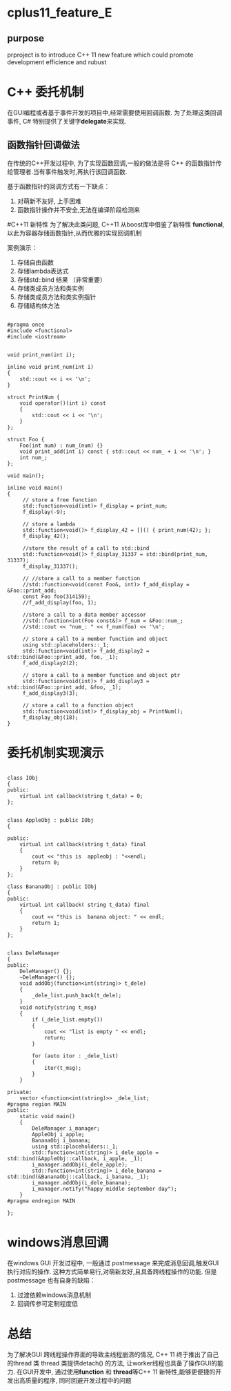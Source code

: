 # cplus11_feature_E

## purpose 
prproject  is to introduce C++ 11 new feature which could promote development efficience and rubust 

# C++ 委托机制
在GUI编程或者基于事件开发的项目中,经常需要使用回调函数. 为了处理这类回调事件, C# 特别提供了关键字**delegate**来实现. 
## 函数指针回调做法
在传统的C++开发过程中, 为了实现函数回调,一般的做法是将 C++ 的函数指针传给管理者.当有事件触发时,再执行该回调函数. 

基于函数指针的回调方式有一下缺点：
1. 对萌新不友好, 上手困难
2. 函数指针操作并不安全,无法在编译阶段检测来


#C++11 新特性
为了解决此类问题, C++11 从boost库中借鉴了新特性  **functional**, 以此为容器存储函数指针,从而优雅的实现回调机制

案例演示：
1. 存储自由函数
2. 存储lambda表达式
3. 存储std::bind 结果 （非常重要）
4. 存储类成员方法和类实例
5. 存储类成员方法和类实例指针
6. 存储结构体方法


```

#pragma once
#include <functional>
#include <iostream>


void print_num(int i);

inline void print_num(int i)
{
	std::cout << i << '\n';
}

struct PrintNum {
	void operator()(int i) const
	{
		std::cout << i << '\n';
	}
};

struct Foo {
	Foo(int num) : num_(num) {}
	void print_add(int i) const { std::cout << num_ + i << '\n'; }
	int num_;
};

void main();

inline void main()
{
	 // store a free function
	 std::function<void(int)> f_display = print_num;
	 f_display(-9);

	 // store a lambda
	 std::function<void()> f_display_42 = []() { print_num(42); };
	 f_display_42();

	 //store the result of a call to std::bind
	 std::function<void()> f_display_31337 = std::bind(print_num, 31337);
	 f_display_31337();

	 // //store a call to a member function
	 //std::function<void(const Foo&, int)> f_add_display = &Foo::print_add;
	 const Foo foo(314159);
	 //f_add_display(foo, 1);

	 //store a call to a data member accessor
	 //std::function<int(Foo const&)> f_num = &Foo::num_;
	 //std::cout << "num_: " << f_num(foo) << '\n';

	 // store a call to a member function and object
	 using std::placeholders::_1;
	 std::function<void(int)> f_add_display2 = std::bind(&Foo::print_add, foo, _1);
	 f_add_display2(2);

	 // store a call to a member function and object ptr
	 std::function<void(int)> f_add_display3 = std::bind(&Foo::print_add, &foo, _1);
	 f_add_display3(3);

	 // store a call to a function object
	 std::function<void(int)> f_display_obj = PrintNum();
	 f_display_obj(18);
}

```


# 委托机制实现演示


```

class IObj
{
public:
	virtual int callback(string t_data) = 0;
};


class AppleObj : public IObj
{

public:
	virtual int callback(string t_data) final
	{
		cout << "this is  appleobj : "<<endl;
		return 0;
	}
};

class BananaObj : public IObj
{
public:
	virtual int callback( string t_data) final
	{	
		cout << "this is  banana object: " << endl;
		return 1;	
	}
};


class DeleManager
{
public:
	DeleManager() {};
	~DeleManager() {};
	void addObj(function<int(string)> t_dele)
	{
		_dele_list.push_back(t_dele);
	}
	void notify(string t_msg)
	{
		if (_dele_list.empty())
		{
			cout << "list is empty " << endl;
			return;
		}

		for (auto itor : _dele_list)
		{
			itor(t_msg);
		}
	}

private:
	vector <function<int(string)>> _dele_list;
#pragma region MAIN
public:
	static void main()
	{
		DeleManager i_manager;
		AppleObj i_apple;
		BananaObj i_banana;
		using std::placeholders::_1;
		std::function<int(string)> i_dele_apple = std::bind(&AppleObj::callback, i_apple, _1);
		i_manager.addObj(i_dele_apple);
		std::function<int(string)> i_dele_banana = std::bind(&BananaObj::callback, i_banana, _1);
		i_manager.addObj(i_dele_banana);
		i_manager.notify("happy middle september day");
	}
#pragma endregion MAIN

};

```

# windows消息回调
在windows GUI 开发过程中, 一般通过 postmessage 来完成消息回调,触发GUI执行对应的操作. 这种方式简单易行,对萌新友好,且具备跨线程操作的功能. 但是postmessage 也有自身的缺陷：
1. 过渡依赖windows消息机制
2. 回调传参可定制程度低

# 总结
为了解决GUI 跨线程操作界面的导致主线程崩溃的情况, C++ 11 终于推出了自己的thread 类
thread 类提供detach() 的方法, 让worker线程也具备了操作GUI的能力. 
在GUI开发中, 通过使用**function** 和 **thread**等C++ 11 新特性,能够更便捷的开发出高质量的程序, 同时回避开发过程中的问题













